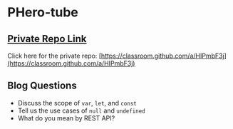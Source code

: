 # PHero-tube

## [ Private Repo Link](https://classroom.github.com/a/HIPmbF3j)

Click here for the private repo: [https://classroom.github.com/a/HIPmbF3j](https://classroom.github.com/a/HIPmbF3j)


## Blog Questions

- Discuss the scope of `var`, `let`, and `const`
- Tell us the use cases of `null` and `undefined`
- What do you mean by REST API?
